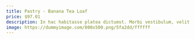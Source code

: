 ```yaml
---
title: Pastry - Banana Tea Loaf
price: $97.01
description: In hac habitasse platea dictumst. Morbi vestibulum, velit id pretium iaculis, diam erat fermentum justo, nec condimentum neque sapien placerat ante. Nulla justo.
image: https://dummyimage.com/800x500.png/5fa2dd/ffffff
---
```

